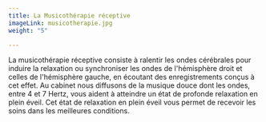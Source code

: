 ```yaml
---
title: La Musicothérapie réceptive
imageLink: musicotherapie.jpg
weight: "5"

---
```

La musicothérapie réceptive consiste à ralentir les ondes cérébrales pour induire la relaxation ou synchroniser les ondes de l'hémisphère droit et celles de l'hémisphère gauche, en écoutant des enregistrements conçus à cet effet. Au cabinet nous diffusons de la musique douce dont les ondes, entre 4 et 7 Hertz, vous aident à atteindre un état de profonde relaxation en plein éveil. Cet état de relaxation en plein éveil vous permet de recevoir les soins dans les meilleures conditions.